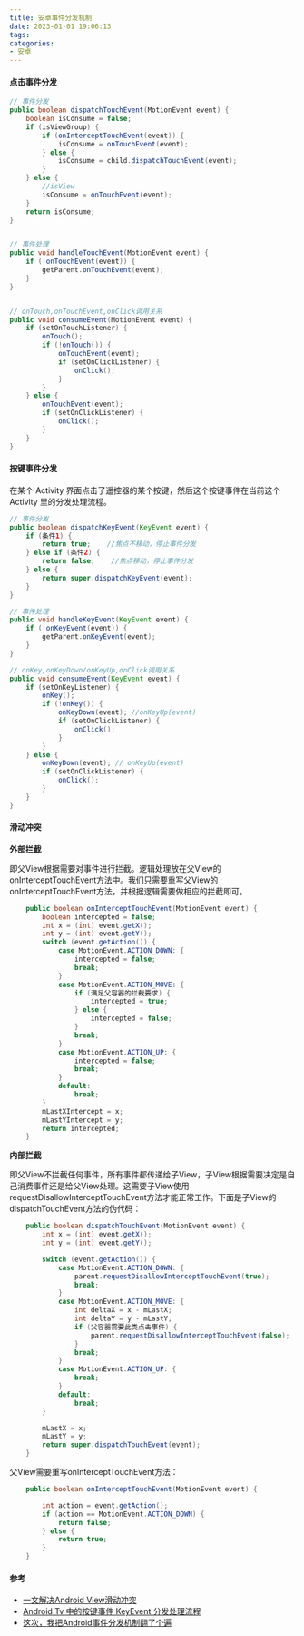 ```yaml
---
title: 安卓事件分发机制
date: 2023-01-01 19:06:13
tags:
categories:
- 安卓
---
```


#### 点击事件分发

```java
// 事件分发
public boolean dispatchTouchEvent(MotionEvent event) {
    boolean isConsume = false;
    if (isViewGroup) {
        if (onInterceptTouchEvent(event)) {
            isConsume = onTouchEvent(event);
        } else {
            isConsume = child.dispatchTouchEvent(event);
        }
    } else {
        //isView
        isConsume = onTouchEvent(event);
    }
    return isConsume;
}


// 事件处理
public void handleTouchEvent(MotionEvent event) {
    if (!onTouchEvent(event)) {
        getParent.onTouchEvent(event);
    }
}


// onTouch,onTouchEvent,onClick调用关系
public void consumeEvent(MotionEvent event) {
    if (setOnTouchListener) {
        onTouch();
        if (!onTouch()) {
            onTouchEvent(event);
            if (setOnClickListener) {
                onClick();
            }
        }
    } else {
        onTouchEvent(event);
        if (setOnClickListener) {
            onClick();
        }
    }
}
```

#### 按键事件分发

在某个 Activity 界面点击了遥控器的某个按键，然后这个按键事件在当前这个 Activity 里的分发处理流程。

```java
// 事件分发
public boolean dispatchKeyEvent(KeyEvent event) {
    if (条件1) {
        return true;    //焦点不移动，停止事件分发
    } else if (条件2) {
        return false;    //焦点移动，停止事件分发
    } else {
        return super.dispatchKeyEvent(event);
    }
}

// 事件处理
public void handleKeyEvent(KeyEvent event) {
    if (!onKeyEvent(event)) {
        getParent.onKeyEvent(event);
    }
}

// onKey,onKeyDown/onKeyUp,onClick调用关系
public void consumeEvent(KeyEvent event) {
    if (setOnKeyListener) {
        onKey();
        if (!onKey()) {
            onKeyDown(event); //onKeyUp(event)
            if (setOnClickListener) {
                onClick();
            }
        }
    } else {
        onKeyDown(event); // onKeyUp(event)
        if (setOnClickListener) {
            onClick();
        }
    }
}
```

#### 滑动冲突

**外部拦截**

即父View根据需要对事件进行拦截。逻辑处理放在父View的onInterceptTouchEvent方法中。我们只需要重写父View的onInterceptTouchEvent方法，并根据逻辑需要做相应的拦截即可。

```java
    public boolean onInterceptTouchEvent(MotionEvent event) {
        boolean intercepted = false;
        int x = (int) event.getX();
        int y = (int) event.getY();
        switch (event.getAction()) {
            case MotionEvent.ACTION_DOWN: {
                intercepted = false;
                break;
            }
            case MotionEvent.ACTION_MOVE: {
                if (满足父容器的拦截要求) {
                    intercepted = true;
                } else {
                    intercepted = false;
                }
                break;
            }
            case MotionEvent.ACTION_UP: {
                intercepted = false;
                break;
            }
            default:
                break;
        }
        mLastXIntercept = x;
        mLastYIntercept = y;
        return intercepted;
    }
```

**内部拦截**

即父View不拦截任何事件，所有事件都传递给子View，子View根据需要决定是自己消费事件还是给父View处理。这需要子View使用requestDisallowInterceptTouchEvent方法才能正常工作。下面是子View的dispatchTouchEvent方法的伪代码：

```java
    public boolean dispatchTouchEvent(MotionEvent event) {
        int x = (int) event.getX();
        int y = (int) event.getY();

        switch (event.getAction()) {
            case MotionEvent.ACTION_DOWN: {
                parent.requestDisallowInterceptTouchEvent(true);
                break;
            }
            case MotionEvent.ACTION_MOVE: {
                int deltaX = x - mLastX;
                int deltaY = y - mLastY;
                if (父容器需要此类点击事件) {
                    parent.requestDisallowInterceptTouchEvent(false);
                }
                break;
            }
            case MotionEvent.ACTION_UP: {
                break;
            }
            default:
                break;
        }

        mLastX = x;
        mLastY = y;
        return super.dispatchTouchEvent(event);
    }
```

父View需要重写onInterceptTouchEvent方法：

```java
    public boolean onInterceptTouchEvent(MotionEvent event) {

        int action = event.getAction();
        if (action == MotionEvent.ACTION_DOWN) {
            return false;
        } else {
            return true;
        }
    }
```

#### 参考

+ [一文解决Android View滑动冲突]([https://blog.csdn.net/weixin_45927121/article/details/124873613](https://www.jianshu.com/p/982a83271327))
+ [Android Tv 中的按键事件 KeyEvent 分发处理流程](https://www.cnblogs.com/dasusu/p/7403698.html)
+ [这次，我把Android事件分发机制翻了个遍](https://zhuanlan.zhihu.com/p/139970673)
